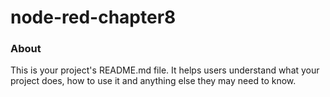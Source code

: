 node-red-chapter8
=================

### About

This is your project's README.md file. It helps users understand what your
project does, how to use it and anything else they may need to know.